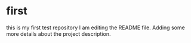 # first
this is my first test repository
I am editing the README file. Adding some more details about the project description.
